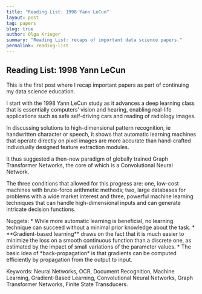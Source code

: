 ```yaml
---
title: "Reading List: 1998 Yann LeCun"
layout: post
tag: papers
blog: true
author: Olga Krieger
summary: "Reading List: recaps of important data science papers."
permalink: reading-list
---
```


<h2> Reading List: 1998 Yann LeCun </h2>

This is the first post where I recap important papers as part of continuing my data science education.

I start with the 1998 Yann LeCun study as it advances a deep learning class that is essentially computers’ vision and hearing, enabling real-life applications such as safe self-driving cars and reading of radiology images.

<p>In discussing solutions to high-dimensional pattern recognition, ie handwritten character or speech, it shows that automatic learning machines that operate directly on pixel images are more accurate than hand-crafted individually designed feature extraction modules.
</p>

<p>It thus suggested a then-new paradigm of globally trained Graph Transformer Networks, the core of which is a Convolutional Neural Network. 
</p>

<p>The three conditions that allowed for this progress are: one, low-cost machines with brute-force arithmetic methods; two, large databases for problems with a wide market interest and three, powerful machine learning techniques that can handle high-dimensional inputs and can generate intricate decision functions.
</p>

<p>Nuggets:
*  While more automatic learning is beneficial, no learning technique can succeed without a minimal prior knowledge about the task. 
*  **Gradient-based learning** draws on the fact that it is much easier to minimize the loss on a smooth continuous function than a discrete one, as estimated by the impact of small variations of the parameter values.
*  The basic idea of *back-propagation* is that gradients can be computed efficiently by propagation from the output to input.
</p>

<p>Keywords: Neural Networks, OCR, Document Recognition, Machine Learning, Gradient-Based Learning, Convolutional Neural Networks, Graph Transformer Networks, Finite State Transducers.
</p>
